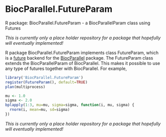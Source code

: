 # BiocParallel.FutureParam
R package: BiocParallel.FutureParam - a BiocParallelParam class using Futures

_This is currently only a place holder repository for a package that hopefully will eventually implemented!_

R package BiocParallel.FutureParam implements class FutureParam, which is a [future] backend for the [BiocParallel] package.  The FutureParam class extends the BiocParallelParam of BiocParallel.  This makes it possible to use any type of futures together with BiocParallel.  For example,
```r
library('BiocParallel.FutureParam')
register(FutureParam(), default=TRUE)
plan(multiprocess)

mu <- 1.0
sigma <- 2.0
bplapply(1:3, mu=mu, sigma=sigma, function(i, mu, sigma) {
  rnorm(i, mean=mu, sd=sigma)
})
```

_This is currently only a place holder repository for a package that hopefully will eventually implemented!_

[future]: https://cran.r-project.org/package=future
[BiocParallel]: https://bioconductor.org/packages/release/bioc/html/BiocParallel.html
